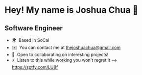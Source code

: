 Hey! My name is Joshua Chua 👋
=============================

Software Engineer
-----------------

* 🌍  Based in SoCal
* ✉️  You can contact me at [thejoshuachua@gmail.com](mailto:thejoshuachua@gmail.com)
* 🤝  Open to collaborating on interesting projects!
* ⚡  Listen to this while working you won't regret it --> https://sptfy.com/LU8f


